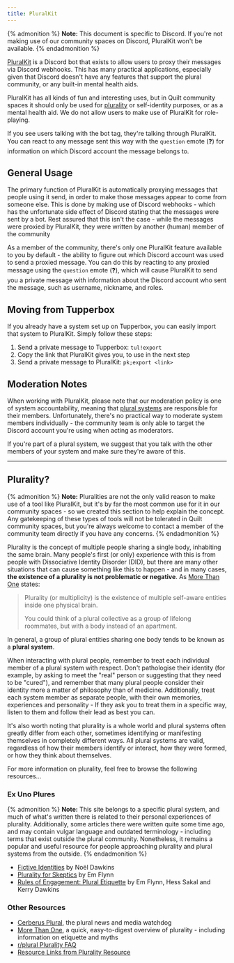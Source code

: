 ```yaml
---
title: PluralKit
---
```


{% admonition %}
**Note:** This document is specific to Discord. If you're not making use of our community spaces on Discord, PluralKit
won't be available.
{% endadmonition %}

[PluralKit](https://pluralkit.me) is a Discord bot that exists to allow users to proxy their messages via Discord webhooks. This has many practical applications, especially given that Discord doesn't have any features that support the plural community, or any built-in mental health aids.

PluralKit has all kinds of fun and interesting uses, but in Quilt community spaces it should only be used for [plurality](#plurality) or self-identity purposes, or as a mental health aid. We do not allow users to make use of PluralKit for role-playing.

If you see users talking with the bot tag, they're talking through PluralKit. You can react to any message sent this
way with the `question` emote (❓) for information on which Discord account the message belongs to.

## General Usage

The primary function of PluralKit is automatically proxying messages that people using it send, in order to make those messages appear to come from someone else. This is done by making use of Discord webhooks - which has the unfortunate side effect of Discord stating that the messages were sent by a bot. Rest assured that this isn't the case - while the messages were proxied by PluralKit, they were written by another (human) member of the community

As a member of the community, there's only one PluralKit feature available to you by default - the ability to figure out which Discord account was used to send a proxied message. You can do this by reacting to any proxied message using the `question` emote (❓), which will cause PluralKit to send you a private message with information about the Discord account who sent the message, such as username, nickname, and roles.

## Moving from Tupperbox

If you already have a system set up on Tupperbox, you can easily import that system to PluralKit. Simply follow these
steps:

1. Send a private message to Tupperbox: `tul!export`
2. Copy the link that PluralKit gives you, to use in the next step
3. Send a private message to PluralKit: `pk;export <link>`

## Moderation Notes

When working with PluralKit, please note that our moderation policy is one of system accountability, meaning that
[plural systems](#plurality) are responsible for their members. Unfortunately, there's no practical way to moderate
system members individually - the community team is only able to target the Discord account you're using when acting
as moderators.

If you're part of a plural system, we suggest that you talk with the other members of your system and make sure they're
aware of this.

---

## Plurality?

{% admonition %}
**Note:** Pluralities are not the only valid reason to make use of a tool like PluralKit, but it's by far the most common use for it in our community spaces - so we created this section to help explain the concept. Any gatekeeping of these types of tools will not be tolerated in Quilt community spaces, but you're always welcome to contact a member of 
the community team directly if you have any concerns.
{% endadmonition %}

Plurality is the concept of multiple people sharing a single body, inhabiting the same brain. Many people's first
(or only) experience with this is from people with Dissociative Identity Disorder (DID), but there are many other
situations that can cause something like this to happen - and in many cases, **the existence of a plurality is not problematic or negative**. As [More Than One](https://morethanone.info/) states:

> Plurality (or multiplicity) is the existence of multiple self-aware entities inside one physical brain.
> 
> You could think of a plural collective as a group of lifelong roommates, but with a body instead of an apartment.

In general, a group of plural entities sharing one body tends to be known as a **plural system**.

When interacting with plural people, remember to treat each individual member of a plural system with respect. Don't
pathologise their identity (for example, by asking to meet the "real" person or suggesting that they need to be 
"cured"), and remember that many plural people consider their identity more a matter of philosophy than of medicine. 
Additionally, treat each system member as separate people, with their own memories, experiences and personality - If 
they ask you to treat them in a specific way, listen to them and follow their lead as best you can.

It's also worth noting that plurality is a whole world and plural systems often greatly differ from each other,
sometimes identifying or manifesting themselves in completely different ways. All plural systems are valid, regardless
of how their members identify or interact, how they were formed, or how they think about themselves.

For more information on plurality, feel free to browse the following resources...

### Ex Uno Plures

{% admonition %}
**Note:** This site belongs to a specific plural system, and much of what's written there is related to their personal
experiences of plurality. Additionally, some articles there were written quite some time ago, and may contain vulgar
language and outdated terminology - including terms that exist outside the plural community. Nonetheless, it remains a popular and useful resource for people approaching plurality and plural systems from the outside.
{% endadmonition %}

* [Fictive Identities](https://www.exunoplures.org/main/fictive-identities/) by Noël Dawkins
* [Plurality for Skeptics](https://www.exunoplures.org/main/articles/skeptics/) by Em Flynn
* [Rules of Engagement: Plural Etiquette](https://www.exunoplures.org/main/articles/rules/) by Em Flynn, Hess Sakal 
  and Kerry Dawkins
  
### Other Resources

* [Cerberus Plural](https://cerberusplural.com/), the plural news and media watchdog
* [More Than One](https://morethanone.info/), a quick, easy-to-digest overview of plurality - including information on etiquette and myths
* [r/plural Plurality FAQ](https://www.reddit.com/r/plural/wiki/faqs)
* [Resource Links from Plurality Resource](https://pluralityresource.org/affiliates/)
